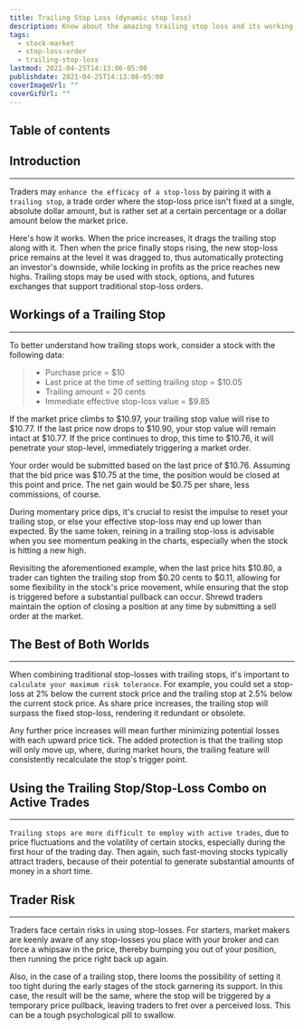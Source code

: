 ```yaml
---
title: Trailing Stop Loss (dynamic stop loss)
description: Know about the amazing trailing stop loss and its working.
tags:
  - stock-market
  - stop-loss-order
  - trailing-stop-loss
lastmod: 2021-04-25T14:13:06-05:00
publishdate: 2021-04-25T14:13:06-05:00
coverImageUrl: ""
coverGifUrl: ""
---
```


## Table of contents

## Introduction

---

Traders may `enhance the efficacy of a stop-loss` by pairing it with a `trailing stop`, a trade order where the stop-loss price isn't fixed at a single, absolute dollar amount, but is rather set at a certain percentage or a dollar amount below the market price.

Here's how it works. When the price increases, it drags the trailing stop along with it. Then when the price finally stops rising, the new stop-loss price remains at the level it was dragged to, thus automatically protecting an investor's downside, while locking in profits as the price reaches new highs. Trailing stops may be used with stock, options, and futures exchanges that support traditional stop-loss orders.

## Workings of a Trailing Stop

---

To better understand how trailing stops work, consider a stock with the following data:

> - Purchase price = $10
> - Last price at the time of setting trailing stop = $10.05
> - Trailing amount = 20 cents
> - Immediate effective stop-loss value = $9.85

If the market price climbs to $10.97, your trailing stop value will rise to $10.77. If the last price now drops to $10.90, your stop value will remain intact at $10.77. If the price continues to drop, this time to $10.76, it will penetrate your stop-level, immediately triggering a market order.

Your order would be submitted based on the last price of $10.76. Assuming that the bid price was $10.75 at the time, the position would be closed at this point and price. The net gain would be $0.75 per share, less commissions, of course.

During momentary price dips, it's crucial to resist the impulse to reset your trailing stop, or else your effective stop-loss may end up lower than expected. By the same token, reining in a trailing stop-loss is advisable when you see momentum peaking in the charts, especially when the stock is hitting a new high.

Revisiting the aforementioned example, when the last price hits $10.80, a trader can tighten the trailing stop from $0.20 cents to $0.11, allowing for some flexibility in the stock's price movement, while ensuring that the stop is triggered before a substantial pullback can occur. Shrewd traders maintain the option of closing a position at any time by submitting a sell order at the market.

## The Best of Both Worlds

---

When combining traditional stop-losses with trailing stops, it's important to `calculate your maximum risk tolerance`. For example, you could set a stop-loss at 2% below the current stock price and the trailing stop at 2.5% below the current stock price. As share price increases, the trailing stop will surpass the fixed stop-loss, rendering it redundant or obsolete.

Any further price increases will mean further minimizing potential losses with each upward price tick. The added protection is that the trailing stop will only move up, where, during market hours, the trailing feature will consistently recalculate the stop's trigger point.

## Using the Trailing Stop/Stop-Loss Combo on Active Trades

---

`Trailing stops are more difficult to employ with active trades`, due to price fluctuations and the volatility of certain stocks, especially during the first hour of the trading day. Then again, such fast-moving stocks typically attract traders, because of their potential to generate substantial amounts of money in a short time.

## Trader Risk

---

Traders face certain risks in using stop-losses. For starters, market makers are keenly aware of any stop-losses you place with your broker and can force a whipsaw in the price, thereby bumping you out of your position, then running the price right back up again.

Also, in the case of a trailing stop, there looms the possibility of setting it too tight during the early stages of the stock garnering its support. In this case, the result will be the same, where the stop will be triggered by a temporary price pullback, leaving traders to fret over a perceived loss. This can be a tough psychological pill to swallow.
